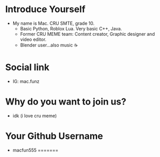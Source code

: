 # Introduce Yourself
- My name is Mac. CRU SMTE, grade 10.
  - Basic Python, Roblox Lua. Very basic C++, Java.
  - Former CRU MEME team: Content creator, Graphic designer and video editor.
  - Blender user...also music ☕
# Social link
- IG: mac.funz
# Why do you want to join us?
- idk (i love cru meme)
# Your Github Username
- macfun555
=======
